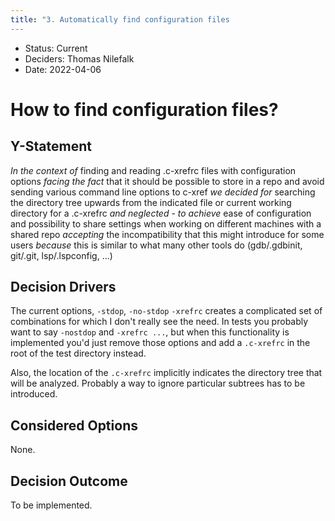 ```yaml
---
title: "3. Automatically find configuration files
---
```


* Status: Current
* Deciders: Thomas Nilefalk
* Date: 2022-04-06

# How to find configuration files?

## Y-Statement

_In the context of_ finding and reading .c-xrefrc files with configuration options
_facing the fact_ that it should be possible to store in a repo and avoid sending various command line options to c-xref
_we decided for_ searching the directory tree upwards from the indicated file or current working directory for a .c-xrefrc
_and neglected_ -
_to achieve_ ease of configuration and possibility to share settings when working on different machines with a shared repo
_accepting_ the incompatibility that this might introduce for some users
_because_ this is similar to what many other tools do (gdb/.gdbinit, git/.git, lsp/.lspconfig, ...)
    
## Decision Drivers

The current options, `-stdop`, `-no-stdop` `-xrefrc` creates a complicated set of combinations for which I don't really see the need.
In tests you probably want to say `-nostdop` and `-xrefrc ...`, but when this functionality is implemented you'd just remove those options and add a `.c-xrefrc` in the root of the test directory instead.

Also, the location of the `.c-xrefrc` implicitly indicates the directory tree that will be analyzed.
Probably a way to ignore particular subtrees has to be introduced.

## Considered Options

None.

## Decision Outcome

To be implemented.

